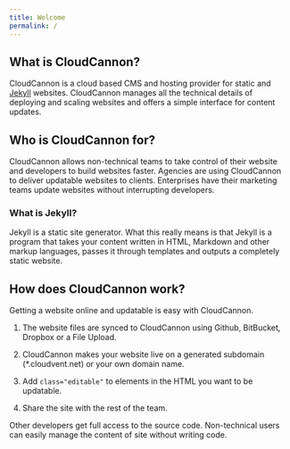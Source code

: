 ```yaml
---
title: Welcome
permalink: /
---
```


## What is CloudCannon?

CloudCannon is a cloud based CMS and hosting provider for static and [Jekyll](http://jekyllrb.com) websites. CloudCannon manages all the technical details of deploying and scaling websites and offers a simple interface for content updates.

## Who is CloudCannon for?

CloudCannon allows non-technical teams to take control of their website and developers to build websites faster. Agencies are using CloudCannon to deliver updatable websites to clients. Enterprises have their marketing teams update websites without interrupting developers.

### What is Jekyll?

Jekyll is a static site generator. What this really means is that Jekyll is a program that takes your content written in HTML, Markdown and other markup languages, passes it through templates and outputs a completely static website.

## How does CloudCannon work?

Getting a website online and updatable is easy with CloudCannon.

1. The website files are synced to CloudCannon using Github, BitBucket, Dropbox or a File Upload.

2. CloudCannon makes your website live on a generated subdomain (*.cloudvent.net) or your own domain name.

3. Add `class="editable"` to elements in the HTML you want to be updatable.

4. Share the site with the rest of the team.

Other developers get full access to the source code. Non-technical users can easily manage the content of site without writing code.
